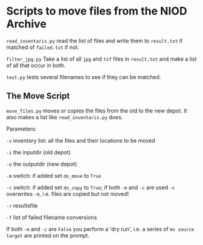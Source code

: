 # Scripts to move files from the NIOD Archive

`read_inventaris.py` read the list of files and write them to `result.txt` if matched of `failed.txt` if not.

`filter_jpg.py` Take a list of all `jpg` and `tif` files in `result.txt` and make a list of all that occur in both.

`test.py` tests several filenames to see if they can be matched.

## The Move Script

`move_files.py` moves or copies the files from the old to the new depot. It also makes a list like `read_inventaris.py` does.

Parameters:

`-v` inventory list: all the files and their locations to be moved

`-i` the inputdir (old depot)

`-o` the outputdir (new depot)

`-m` switch: if added set `do_move` to `True`

`-c` switch: if added set `do_copy` to `True`; if both `-m` and `-c` are used `-c` overwrites `-m`, i.e. files are copied but not moved!

`-r` resultsfile

`-f` list of failed filename conversions

If both `-m` and `-c` are `False` you perform a 'dry run', i.e. a series of `mv source target` are printed on the prompt.
